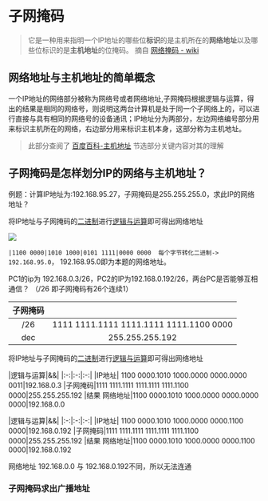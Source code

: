 # 子网掩码

> 它是一种用来指明一个IP地址的哪些位**标识**的是主机所在的**网络地址**以及哪些位标识的是**主机地址**的位掩码。 摘自 [网络掩码 - wiki](https://zh.wikipedia.org/wiki/%E5%AD%90%E7%BD%91#%E7%BD%91%E7%BB%9C%E6%8E%A9%E7%A0%81)

## 网络地址与主机地址的简单概念

一个IP地址的网络部分被称为网络号或者网络地址,子网掩码根据逻辑与运算，得出的结果是相同的网络号，则说明这两台计算机是处于同一个子网络上的，可以进行直接与具有相同的网络号的设备通讯；IP地址分为两部分，左边网络编号部分用来标识主机所在的网络，右边部分用来标识主机本身，这部分称为主机地址。

> 此部分查阅了 [百度百科-主机地址](https://baike.baidu.com/item/%E4%B8%BB%E6%9C%BA%E5%9C%B0%E5%9D%80) 节选部分关键内容对其的理解

## 子网掩码是怎样划分IP的网络与主机地址？


例题：计算IP地址为:192.168.95.27，子网掩码是255.255.255.0，求此IP的网络地址？

将IP地址与子网掩码的[二进制](https://zh.wikihow.com/%E4%BB%8E%E5%8D%81%E8%BF%9B%E5%88%B6%E8%BD%AC%E6%8D%A2%E4%B8%BA%E4%BA%8C%E8%BF%9B%E5%88%B6)进行[逻辑与运算](https://baike.baidu.com/item/%E9%80%BB%E8%BE%91%E4%B8%8E)即可得出网络地址

![](https://i.postimg.cc/7YyVF3vM/Snipaste-2019-07-13-01-27-45.png)

`|1100 0000|‭1010 1000‬|‭0101 1111‬|0000 0000  每个字节转化二进制->  192.168.95.0`， 192.168.95.0即为本题的网络地址。


PC1的ip为 192.168.0.3/26，PC2的IP为192.168.0.192/26，两台PC是否能够互相通信？ （/26 即子网掩码有26个连续1）

|子网掩码||
|:-:|:-:|
|/26|1111 1111.1111 1111.1111 1111.1100 0000
|dec|255.255.255.192

将IP地址与子网掩码的[二进制](https://zh.wikihow.com/%E4%BB%8E%E5%8D%81%E8%BF%9B%E5%88%B6%E8%BD%AC%E6%8D%A2%E4%B8%BA%E4%BA%8C%E8%BF%9B%E5%88%B6)进行[逻辑与运算](https://baike.baidu.com/item/%E9%80%BB%E8%BE%91%E4%B8%8E)即可得出网络地址


|逻辑与运算|&&|
|:-:|:-:|:-:|
|IP地址| 1100 0000.1010 1000.0000 0000.0000 0011|192.168.0.3
|子网掩码|1111 1111.1111 1111.1111 1111.1100 0000|255.255.255.192
|结果 网络地址|1100 0000.1010 1000.0000 0000.0000 0000|192.168.0.0


|逻辑与运算|&&|
|:-:|:-:|:-:|
|IP地址| 1100 0000.1010 1000.0000 0000.1100 0000|192.168.0.192
|子网掩码|1111 1111.1111 1111.1111 1111.1100 0000|255.255.255.192
|结果 网络地址|1100 0000.1010 1000.0000 0000.1100 0000|192.168.0.192

网络地址 192.168.0.0 与 192.168.0.192不同，所以无法连通


### 子网掩码求出广播地址 
